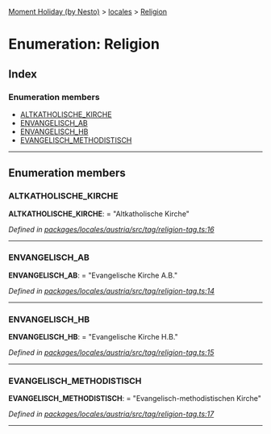 [Moment Holiday (by Nesto)](../README.md) > [locales](../modules/locales.md) > [Religion](../enums/locales.religion.md)

# Enumeration: Religion

## Index

### Enumeration members

* [ALTKATHOLISCHE_KIRCHE](locales.religion.md#altkatholische_kirche)
* [ENVANGELISCH_AB](locales.religion.md#envangelisch_ab)
* [ENVANGELISCH_HB](locales.religion.md#envangelisch_hb)
* [EVANGELISCH_METHODISTISCH](locales.religion.md#evangelisch_methodistisch)

---

## Enumeration members

<a id="altkatholische_kirche"></a>

###  ALTKATHOLISCHE_KIRCHE

**ALTKATHOLISCHE_KIRCHE**:  = "Altkatholische Kirche"

*Defined in [packages/locales/austria/src/tag/religion-tag.ts:16](https://github.com/nesto-software/moment-holiday/blob/c39e49d/packages/locales/austria/src/tag/religion-tag.ts#L16)*

___
<a id="envangelisch_ab"></a>

###  ENVANGELISCH_AB

**ENVANGELISCH_AB**:  = "Evangelische Kirche A.B."

*Defined in [packages/locales/austria/src/tag/religion-tag.ts:14](https://github.com/nesto-software/moment-holiday/blob/c39e49d/packages/locales/austria/src/tag/religion-tag.ts#L14)*

___
<a id="envangelisch_hb"></a>

###  ENVANGELISCH_HB

**ENVANGELISCH_HB**:  = "Evangelische Kirche H.B."

*Defined in [packages/locales/austria/src/tag/religion-tag.ts:15](https://github.com/nesto-software/moment-holiday/blob/c39e49d/packages/locales/austria/src/tag/religion-tag.ts#L15)*

___
<a id="evangelisch_methodistisch"></a>

###  EVANGELISCH_METHODISTISCH

**EVANGELISCH_METHODISTISCH**:  = "Evangelisch-methodistischen Kirche"

*Defined in [packages/locales/austria/src/tag/religion-tag.ts:17](https://github.com/nesto-software/moment-holiday/blob/c39e49d/packages/locales/austria/src/tag/religion-tag.ts#L17)*

___

